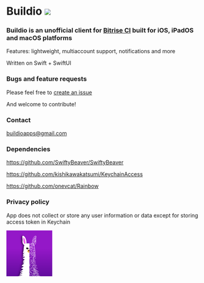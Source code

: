 # Buildio <a href="https://apps.apple.com/ua/app/buildio-bitrise-client/id1598605988"><img src="https://github.com/sergeykhliustin/buildio/blob/main/readme_resources/appstore.png" height="20"></a>


### Buildio is an unofficial client for [Bitrise CI](https://bitrise.io) built for iOS, iPadOS and macOS platforms

Features: lightweight, multiaccount support, notifications and more

Written on Swift + SwiftUI

### Bugs and feature requests
Please feel free to [create an issue](https://github.com/sergeykhliustin/buildio/issues)

And welcome to contribute!

### Contact
buildioapps@gmail.com

### Dependencies
https://github.com/SwiftyBeaver/SwiftyBeaver

https://github.com/kishikawakatsumi/KeychainAccess

https://github.com/onevcat/Rainbow

### Privacy policy
App does not collect or store any user information or data except for storing access token in Keychain

![Image](Shared/Assets.xcassets/AppIcon.appiconset/120.png)
